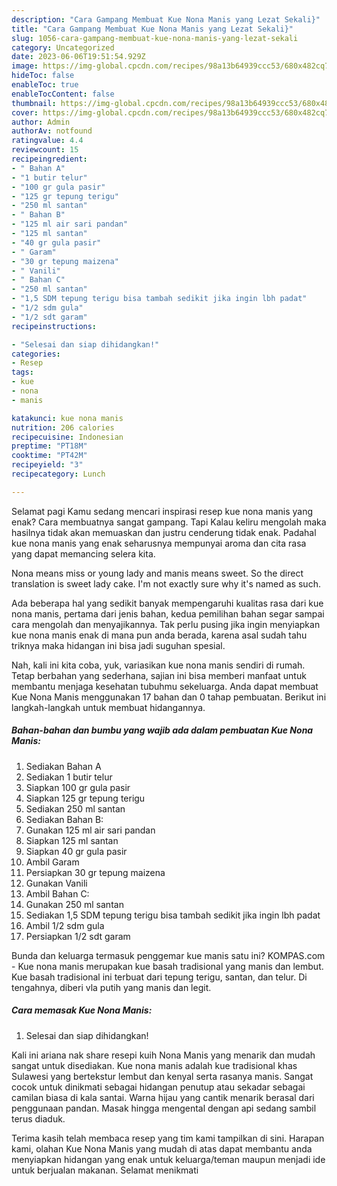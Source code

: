 ```yaml
---
description: "Cara Gampang Membuat Kue Nona Manis yang Lezat Sekali}"
title: "Cara Gampang Membuat Kue Nona Manis yang Lezat Sekali}"
slug: 1056-cara-gampang-membuat-kue-nona-manis-yang-lezat-sekali
category: Uncategorized
date: 2023-06-06T19:51:54.929Z
image: https://img-global.cpcdn.com/recipes/98a13b64939ccc53/680x482cq70/kue-nona-manis-foto-resep-utama.jpg
hideToc: false
enableToc: true
enableTocContent: false
thumbnail: https://img-global.cpcdn.com/recipes/98a13b64939ccc53/680x482cq70/kue-nona-manis-foto-resep-utama.jpg
cover: https://img-global.cpcdn.com/recipes/98a13b64939ccc53/680x482cq70/kue-nona-manis-foto-resep-utama.jpg
author: Admin
authorAv: notfound
ratingvalue: 4.4
reviewcount: 15
recipeingredient:
- " Bahan A"
- "1 butir telur"
- "100 gr gula pasir"
- "125 gr tepung terigu"
- "250 ml santan"
- " Bahan B"
- "125 ml air sari pandan"
- "125 ml santan"
- "40 gr gula pasir"
- " Garam"
- "30 gr tepung maizena"
- " Vanili"
- " Bahan C"
- "250 ml santan"
- "1,5 SDM tepung terigu bisa tambah sedikit jika ingin lbh padat"
- "1/2 sdm gula"
- "1/2 sdt garam"
recipeinstructions:

- "Selesai dan siap dihidangkan!"
categories:
- Resep
tags:
- kue
- nona
- manis

katakunci: kue nona manis 
nutrition: 206 calories
recipecuisine: Indonesian
preptime: "PT18M"
cooktime: "PT42M"
recipeyield: "3"
recipecategory: Lunch

---
```



Selamat pagi Kamu sedang mencari inspirasi resep kue nona manis yang enak? Cara membuatnya sangat gampang. Tapi Kalau keliru mengolah maka hasilnya tidak akan memuaskan dan justru cenderung tidak enak. Padahal kue nona manis yang enak seharusnya mempunyai aroma dan cita rasa yang dapat memancing selera kita.


Nona means miss or young lady and manis means sweet. So the direct translation is sweet lady cake. I&#39;m not exactly sure why it&#39;s named as such.

Ada beberapa hal yang sedikit banyak mempengaruhi kualitas rasa dari kue nona manis, pertama dari jenis bahan, kedua pemilihan bahan segar sampai cara mengolah dan menyajikannya. Tak perlu pusing jika ingin menyiapkan kue nona manis enak di mana pun anda berada, karena asal sudah tahu triknya maka hidangan ini bisa jadi suguhan spesial.


Nah, kali ini kita coba, yuk, variasikan kue nona manis sendiri di rumah. Tetap berbahan yang sederhana, sajian ini bisa memberi manfaat untuk membantu menjaga kesehatan tubuhmu sekeluarga. Anda dapat membuat Kue Nona Manis menggunakan 17 bahan dan 0 tahap pembuatan. Berikut ini langkah-langkah untuk membuat hidangannya.

<!--inarticleads1-->

##### Bahan-bahan dan bumbu yang wajib ada dalam pembuatan Kue Nona Manis:

1. Sediakan  Bahan A
1. Sediakan 1 butir telur
1. Siapkan 100 gr gula pasir
1. Siapkan 125 gr tepung terigu
1. Sediakan 250 ml santan
1. Sediakan  Bahan B:
1. Gunakan 125 ml air sari pandan
1. Siapkan 125 ml santan
1. Siapkan 40 gr gula pasir
1. Ambil  Garam
1. Persiapkan 30 gr tepung maizena
1. Gunakan  Vanili
1. Ambil  Bahan C:
1. Gunakan 250 ml santan
1. Sediakan 1,5 SDM tepung terigu bisa tambah sedikit jika ingin lbh padat
1. Ambil 1/2 sdm gula
1. Persiapkan 1/2 sdt garam


Bunda dan keluarga termasuk penggemar kue manis satu ini? KOMPAS.com - Kue nona manis merupakan kue basah tradisional yang manis dan lembut. Kue basah tradisional ini terbuat dari tepung terigu, santan, dan telur. Di tengahnya, diberi vla putih yang manis dan legit. 

<!--inarticleads2-->

##### Cara memasak Kue Nona Manis:


1. Selesai dan siap dihidangkan!

Kali ini ariana nak share resepi kuih Nona Manis yang menarik dan mudah sangat untuk disediakan. Kue nona manis adalah kue tradisional khas Sulawesi yang bertekstur lembut dan kenyal serta rasanya manis. Sangat cocok untuk dinikmati sebagai hidangan penutup atau sekadar sebagai camilan biasa di kala santai. Warna hijau yang cantik menarik berasal dari penggunaan pandan. Masak hingga mengental dengan api sedang sambil terus diaduk. 

Terima kasih telah membaca resep yang tim kami tampilkan di sini. Harapan kami, olahan Kue Nona Manis yang mudah di atas dapat membantu anda menyiapkan hidangan yang enak untuk keluarga/teman maupun menjadi ide untuk berjualan makanan. Selamat menikmati
